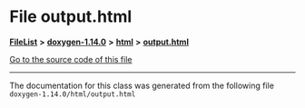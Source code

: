 

# File output.html



[**FileList**](files.md) **>** [**doxygen-1.14.0**](dir_9d5bad020669189c90cda983471be5d0.md) **>** [**html**](dir_05d1fd8a7cdd04f638f8b23196de02e2.md) **>** [**output.html**](output_8html.md)

[Go to the source code of this file](output_8html_source.md)





































































------------------------------
The documentation for this class was generated from the following file `doxygen-1.14.0/html/output.html`

